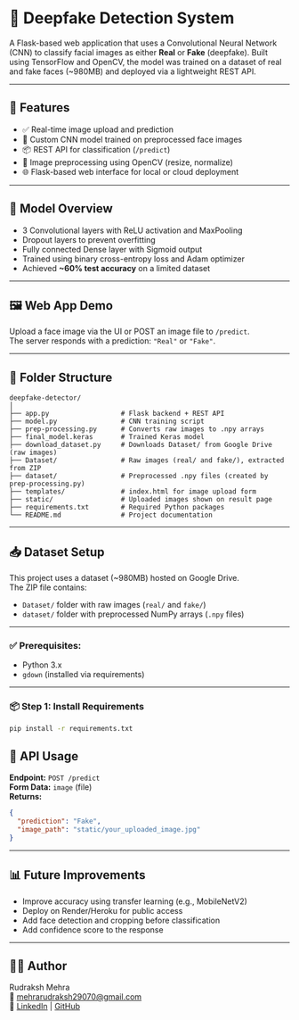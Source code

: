
# 🧠 Deepfake Detection System

A Flask-based web application that uses a Convolutional Neural Network (CNN) to classify facial images as either **Real** or **Fake** (deepfake). Built using TensorFlow and OpenCV, the model was trained on a dataset of real and fake faces (~980MB) and deployed via a lightweight REST API.

---

## 🚀 Features

- ✅ Real-time image upload and prediction
- 🧠 Custom CNN model trained on preprocessed face images
- 📦 REST API for classification (`/predict`)
- 📸 Image preprocessing using OpenCV (resize, normalize)
- 🌐 Flask-based web interface for local or cloud deployment

---

## 🧠 Model Overview

- 3 Convolutional layers with ReLU activation and MaxPooling
- Dropout layers to prevent overfitting
- Fully connected Dense layer with Sigmoid output
- Trained using binary cross-entropy loss and Adam optimizer
- Achieved **~60% test accuracy** on a limited dataset

---

## 🖼️ Web App Demo

Upload a face image via the UI or POST an image file to `/predict`.  
The server responds with a prediction: `"Real"` or `"Fake"`.

---

## 📁 Folder Structure

```
deepfake-detector/
│
├── app.py                  # Flask backend + REST API
├── model.py                # CNN training script
├── prep-processing.py      # Converts raw images to .npy arrays
├── final_model.keras       # Trained Keras model
├── download_dataset.py     # Downloads Dataset/ from Google Drive (raw images)
├── Dataset/                # Raw images (real/ and fake/), extracted from ZIP
├── dataset/                # Preprocessed .npy files (created by prep-processing.py)
├── templates/              # index.html for image upload form
├── static/                 # Uploaded images shown on result page
├── requirements.txt        # Required Python packages
└── README.md               # Project documentation

```

---

## 📥 Dataset Setup

This project uses a dataset (~980MB) hosted on Google Drive.  
The ZIP file contains:
- `Dataset/` folder with raw images (`real/` and `fake/`)
- `dataset/` folder with preprocessed NumPy arrays (`.npy` files)

---

### ✅ Prerequisites:
- Python 3.x
- `gdown` (installed via requirements)

---

### 📦 Step 1: Install Requirements
```bash
pip install -r requirements.txt
```

## 🔗 API Usage

**Endpoint:** `POST /predict`  
**Form Data:** `image` (file)  
**Returns:**
```json
{
  "prediction": "Fake",
  "image_path": "static/your_uploaded_image.jpg"
}
```

---

## 📊 Future Improvements

- Improve accuracy using transfer learning (e.g., MobileNetV2)
- Deploy on Render/Heroku for public access
- Add face detection and cropping before classification
- Add confidence score to the response

---

## 👨‍💻 Author

Rudraksh Mehra  
📧 mehrarudraksh29070@gmail.com  
🔗 [LinkedIn](https://www.linkedin.com/in/rudraksh-mehra-2025282b2/) | [GitHub](https://github.com/RudrakshMehra)
